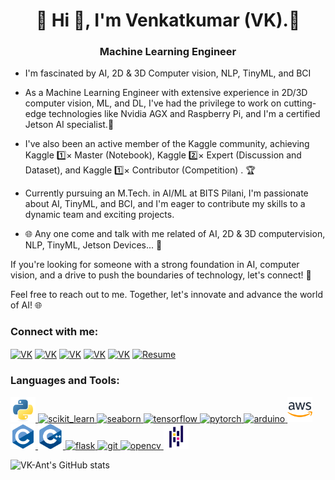 <h1 align="center">🌟 Hi 👋, I'm Venkatkumar (VK).🌟</h1>
<h3 align="center">Machine Learning Engineer</h3>

- I'm fascinated by AI, 2D & 3D Computer vision, NLP, TinyML, and BCI

- As a Machine Learning Engineer with extensive experience in 2D/3D computer vision, ML, and DL, I've had the privilege to work on cutting-edge technologies like Nvidia AGX and Raspberry Pi, and I'm a certified Jetson AI specialist.🌟

- I've also been an active member of the Kaggle community, achieving Kaggle 1️⃣× Master (Notebook), Kaggle 2️⃣× Expert (Discussion and Dataset), and Kaggle 1️⃣× Contributor (Competition) . 🏆

- Currently pursuing an M.Tech. in AI/ML at BITS Pilani, I'm passionate about AI, TinyML, and BCI, and I'm eager to contribute my skills to a dynamic team and exciting projects.

- 🌐 Any one come and talk with me related of AI, 2D & 3D computervision, NLP, TinyML, Jetson Devices...  🤝

If you're looking for someone with a strong foundation in AI, computer vision, and a drive to push the boundaries of technology, let's connect! 🤝

Feel free to reach out to me. Together, let's innovate and advance the world of AI! 🌐


<h3 align="left">Connect with me:</h3>
<p align="left">
<a href="https://twitter.com/VK_VENKATKUMAR" target="blank"><img align="center" src="https://raw.githubusercontent.com/rahuldkjain/github-profile-readme-generator/master/src/images/icons/Social/twitter.svg" alt="VK" height="30" width="40" /></a>
<a href="https://www.linkedin.com/in/venkatkumarvk" target="blank"><img align="center" src="https://raw.githubusercontent.com/rahuldkjain/github-profile-readme-generator/master/src/images/icons/Social/linked-in-alt.svg" alt="VK" height="30" width="40" /></a>
<a href="https://www.youtube.com/channel/UC09Wb7l09RpFxxODPG-CnKw" target="blank"><img align="center" src="https://raw.githubusercontent.com/rahuldkjain/github-profile-readme-generator/master/src/images/icons/Social/youtube.svg" alt="VK" height="30" width="40" /></a>
<a href="https://www.kaggle.com/venkatkumar001" target="blank"><img align="center" src="https://static-00.iconduck.com/assets.00/kaggle-icon-512x512-ubnqei0x.png" alt="VK" height="30" width="40" /></a>
<a href="https://medium.com/@VK_Venkatkumar" target="blank"><img align="center" src="https://cdn.icon-icons.com/icons2/3041/PNG/512/medium_logo_icon_189223.png" alt="VK" height="30" width="40" /></a>
<a href="https://www.linkedin.com/in/venkatkumarvk/overlay/1635542800615/single-media-viewer/?profileId=ACoAADjELkEBZOB8fPE-99nNze2_2aXghAfd_4Y" target="blank"><img align="center" src="https://st.depositphotos.com/5943796/59574/v/450/depositphotos_595742610-stock-illustration-initial-letters-overlapping-fold-logo.jpg" alt="Resume" height="30" width="40" /></a>
</p>


<h3 align="left">Languages and Tools:</h3>
<p align="left"> <a href="https://www.python.org" target="_blank" rel="noreferrer"> <img src="https://raw.githubusercontent.com/devicons/devicon/master/icons/python/python-original.svg" alt="python" width="40" height="40"/> <a href="https://scikit-learn.org/" target="_blank" rel="noreferrer"> <img src="https://upload.wikimedia.org/wikipedia/commons/0/05/Scikit_learn_logo_small.svg" alt="scikit_learn" width="40" height="40"/> </a> <a href="https://seaborn.pydata.org/" target="_blank" rel="noreferrer"> <img src="https://seaborn.pydata.org/_images/logo-mark-lightbg.svg" alt="seaborn" width="40" height="40"/> </a> <a href="https://www.tensorflow.org" target="_blank" rel="noreferrer"> <img src="https://www.vectorlogo.zone/logos/tensorflow/tensorflow-icon.svg" alt="tensorflow" width="40" height="40"/> </a> <a href="https://www.pytorch.org" target="_blank" rel="noreferrer"> <img src="https://res.cloudinary.com/startup-grind/image/upload/c_fill,dpr_2.0,f_auto,g_center,q_auto:good/v1/gcs/platform-data-linuxhq/events/PyTorch_Symbol_01_OrangeOnTransparent%20%284%29.png" alt="pytorch" width="40" height="40"/> </a> <a href="https://www.arduino.cc/" target="_blank" rel="noreferrer"> <img src="https://cdn.worldvectorlogo.com/logos/arduino-1.svg" alt="arduino" width="40" height="40"/> </a> <a href="https://aws.amazon.com" target="_blank" rel="noreferrer"> <img src="https://raw.githubusercontent.com/devicons/devicon/master/icons/amazonwebservices/amazonwebservices-original-wordmark.svg" alt="aws" width="40" height="40"/> </a> <a href="https://www.cprogramming.com/" target="_blank" rel="noreferrer"> <img src="https://raw.githubusercontent.com/devicons/devicon/master/icons/c/c-original.svg" alt="c" width="40" height="40"/> </a> <a href="https://www.w3schools.com/cpp/" target="_blank" rel="noreferrer"> <img src="https://raw.githubusercontent.com/devicons/devicon/master/icons/cplusplus/cplusplus-original.svg" alt="cplusplus" width="40" height="40"/> </a> <a href="https://flask.palletsprojects.com/" target="_blank" rel="noreferrer"> <img src="https://www.vectorlogo.zone/logos/pocoo_flask/pocoo_flask-icon.svg" alt="flask" width="40" height="40"/> </a> <a href="https://git-scm.com/" target="_blank" rel="noreferrer"> <img src="https://www.vectorlogo.zone/logos/git-scm/git-scm-icon.svg" alt="git" width="40" height="40"/> </a> <a href="https://opencv.org/" target="_blank" rel="noreferrer"> <img src="https://www.vectorlogo.zone/logos/opencv/opencv-icon.svg" alt="opencv" width="40" height="40"/> </a> <a href="https://pandas.pydata.org/" target="_blank" rel="noreferrer"> <img src="https://raw.githubusercontent.com/devicons/devicon/2ae2a900d2f041da66e950e4d48052658d850630/icons/pandas/pandas-original.svg" alt="pandas" width="40" height="40"/> </a>  </p>

![VK-Ant's GitHub stats](https://github-readme-stats.vercel.app/api?username=VK-Ant&theme=dark&show_icons=true)

